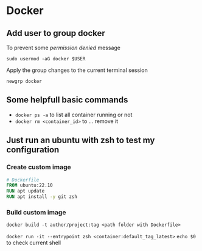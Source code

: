 # Docker

## Add user to group docker

To prevent some *permission denied* message

`sudo usermod -aG docker $USER`

Apply the group changes to the current terminal session

`newgrp docker`

## Some helpfull basic commands

- `docker ps -a` to list all container running or not
- `docker rm <container_id>` to … remove it

## Just run an ubuntu with zsh to test my configuration

### Create custom image
```dockerfile
# Dockerfile
FROM ubuntu:22.10
RUN apt update
RUN apt install -y git zsh
```

### Build custom image
`docker build -t author/project:tag <path folder with Dockerfile>`

`docker run -it --entrypoint zsh <container:default_tag_latest>`
`echo $0` to check current shell
